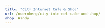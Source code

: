 ```yaml
---
title: "City Internet Cafe & Shop"
url: /nuernberg/city-internet-cafe-und-shop/
shop: Handy
---
```

